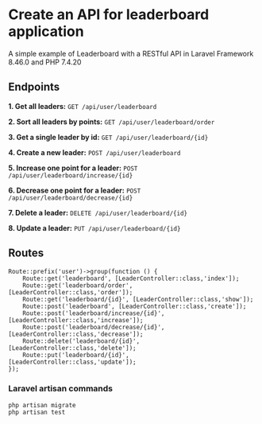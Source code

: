 # Create an API for leaderboard application

A simple example of Leaderboard with a RESTful API in Laravel Framework 8.46.0 and PHP 7.4.20

## Endpoints

**1. Get all leaders:**
`GET /api/user/leaderboard`

**2. Sort all leaders by points:**
`GET /api/user/leaderboard/order`

**3. Get a single leader by id:**
`GET /api/user/leaderboard/{id}`

**4. Create a new leader:**
`POST /api/user/leaderboard`

**5. Increase one point for a leader:**
`POST /api/user/leaderboard/increase/{id}`

**6. Decrease one point for a leader:**
`POST /api/user/leaderboard/decrease/{id}`

**7. Delete a leader:**
`DELETE /api/user/leaderboard/{id}`

**8. Update a leader:**
`PUT /api/user/leaderboard/{id}`

## Routes

```
Route::prefix('user')->group(function () {
    Route::get('leaderboard', [LeaderController::class,'index']);
    Route::get('leaderboard/order', [LeaderController::class,'order']);
    Route::get('leaderboard/{id}', [LeaderController::class,'show']);
    Route::post('leaderboard', [LeaderController::class,'create']);
    Route::post('leaderboard/increase/{id}', [LeaderController::class,'increase']);
    Route::post('leaderboard/decrease/{id}', [LeaderController::class,'decrease']);
    Route::delete('leaderboard/{id}', [LeaderController::class,'delete']);
    Route::put('leaderboard/{id}', [LeaderController::class,'update']);
});
```

### Laravel artisan commands

```
php artisan migrate
php artisan test 
```
